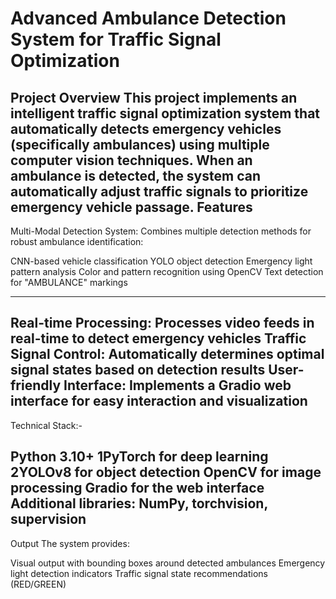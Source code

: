 # Advanced Ambulance Detection System for Traffic Signal Optimization
Project Overview
This project implements an intelligent traffic signal optimization system that automatically detects emergency vehicles (specifically ambulances) using multiple computer vision techniques. When an ambulance is detected, the system can automatically adjust traffic signals to prioritize emergency vehicle passage.
Features
------------------------------------------------------------------------------------------------------------------------------------------------------------------------------------------------------------------
Multi-Modal Detection System: Combines multiple detection methods for robust ambulance identification:

CNN-based vehicle classification
YOLO object detection
Emergency light pattern analysis
Color and pattern recognition using OpenCV
Text detection for "AMBULANCE" markings

--------------------------------------------------------------------------------------------------------------------------------------------------------------------------------------------------------------------
Real-time Processing: Processes video feeds in real-time to detect emergency vehicles
Traffic Signal Control: Automatically determines optimal signal states based on detection results
User-friendly Interface: Implements a Gradio web interface for easy interaction and visualization
--------------------------------------------------------------------------------------------------------------------------------------------------------------------------------------------------------------------
Technical Stack:-

Python 3.10+
1PyTorch for deep learning
2YOLOv8 for object detection
OpenCV for image processing
Gradio for the web interface
Additional libraries: NumPy, torchvision, supervision
-------------------------------------------------------------------------------------------------------------------------------------------------------------------------------------------------------------------
Output
The system provides:

Visual output with bounding boxes around detected ambulances
Emergency light detection indicators
Traffic signal state recommendations (RED/GREEN)
